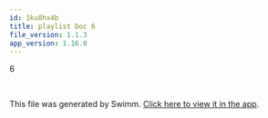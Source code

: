 ```yaml
---
id: 1ku8hx4b
title: playlist Doc 6
file_version: 1.1.3
app_version: 1.16.0
---
```


6

<br/>

This file was generated by Swimm. [Click here to view it in the app](https://swimm-web-app.web.app/repos/Z2l0aHViJTNBJTNBZWNvbW0lM0ElM0Ftb3NoaWtzd2ltbQ==/docs/1ku8hx4b).
